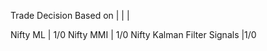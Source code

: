 Trade Decision Based on 
|   |   |  

Nifty ML | 1/0
Nifty MMI | 1/0
Nifty Kalman Filter Signals |1/0

